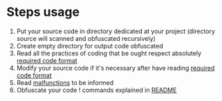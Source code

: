 # Steps usage

1) Put your source code in directory dedicated at your project (directory source will scanned and obfuscated recursively)
2) Create empty directory for output code obfuscated
3) Read all the practices of coding that be ought respect absolutely [required code format](../../docs/recommendations/python_code_recommendations.md)
4) Modify your source code if it's necessary after have reading [required code format](../../docs/recommendations/python_code_recommendations.md)
5) Read [malfunctions](../../docs/malfunctions/python_code_malfunctions.md) to be informed
6) Obfuscate your code ! commands explained in [README](../../README.md)
